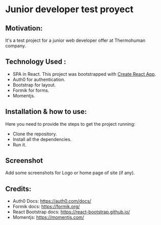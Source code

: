 # Junior developer test proyect


## Motivation:
It's a test project for a junior web developer offer at Thermohuman company.

## Technology Used : 

- SPA in React. This project was bootstrapped with [Create React App](https://github.com/facebook/create-react-app).
- Auth0 for authentication.
- Bootstrap for layout.
- Formik for forms.
- Momentjs.


## Installation & how to use:
Here you need to provide the steps to get the project running:
  - Clone the repository.
  - Install all the dependencies.
  - Run it.


## Screenshot
Add some screenshots for Logo or home page of site (if any).



## Credits:
- Auth0 Docs: https://auth0.com/docs/
- Formik docs: https://formik.org/
- React Bootstrap docs: https://react-bootstrap.github.io/
- Momentjs: https://momentjs.com/





